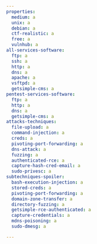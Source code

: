 ```yaml
---
properties:
  medium: a
  unix: a
  debian: a
  ctf-realistic: a
  free: a
  vulnhub: a
all-services-software:
  ftp: a
  ssh: a
  http: a
  dns: a
  apache: a
  vsftpd: a
  getsimple-cms: a
pentest-services-software:
  ftp: a
  http: a
  dns: a
  getsimple-cms: a
attacks-techniques:
  file-upload: a
  command-injection: a
  creds: a
  pivoting-port-forwarding: a
  dns-attack: a
  fuzzing: a
  authenticated-rce: a
  capture-hash-cred-email: a
  sudo-privesc: a
subtechniques-spoiler:
  bash-execution-injection: a
  stored-creds: a
  pivoting-port-forwarding: a
  domain-zone-transfer: a
  directory-fuzzing: a
  getsimple-rce-authenticated: a
  capture-credentials: a
  mdns-poisoning: a
  sudo-dmesg: a

---
```

